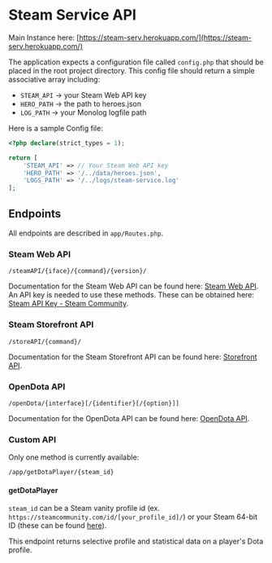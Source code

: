 # Steam Service API

Main Instance here: [https://steam-serv.herokuapp.com/](https://steam-serv.herokuapp.com/)

The application expects a configuration file called `config.php` that should be placed in the root project directory. This config file should return a simple associative array including:

* `STEAM_API` -> your Steam Web API key
* `HERO_PATH` -> the path to heroes.json
* `LOG_PATH`  -> your Monolog logfile path

Here is a sample Config file:

```php
<?php declare(strict_types = 1);

return [
    'STEAM_API' => // Your Steam Web API key
    'HERO_PATH' => '/../data/heroes.json',
    'LOGS_PATH' => '/../logs/steam-service.log'
];
```

## Endpoints

All endpoints are described in `app/Routes.php`.

### Steam Web API

```
/steamAPI/{iface}/{command}/{version}/
```

Documentation for the Steam Web API can be found here: [Steam Web API](https://developer.valvesoftware.com/wiki/Steam_Web_API). An API key is needed to use these methods. These can be obtained here: [Steam API Key - Steam Community](https://steamcommunity.com/dev/apikey).

### Steam Storefront API

```
/storeAPI/{command}/
```

Documentation for the Steam Storefront API can be found here: [Storefront API](https://wiki.teamfortress.com/wiki/User:RJackson/StorefrontAPI).

### OpenDota API

```
/openDota/{interface}[/{identifier}[/{option}]]
```

Documentation for the OpenDota API can be found here: [OpenDota API](https://docs.opendota.com/).

### Custom API

Only one method is currently available:

```
/app/getDotaPlayer/{steam_id}
```

#### getDotaPlayer

`steam_id` can be a Steam vanity profile id (ex. `https://steamcommunity.com/id/[your_profile_id]/`) or your Steam 64-bit ID (these can be found [here](https://steamid.io/)).

This endpoint returns selective profile and statistical data on a player's Dota profile.